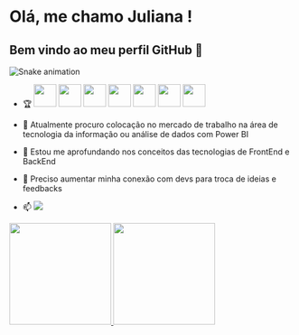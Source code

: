 # Olá, me chamo Juliana ! 
## Bem vindo ao meu perfil GitHub 👋

![Snake animation](https://github.com/Juliana2102/Juliana2102/blob/output/github-contribution-grid-snake.svg)

- 🏆 <img loading="lazy" src="https://cdn.jsdelivr.net/gh/devicons/devicon/icons/javascript/javascript-plain.svg" width="40" height="40"/> <img loading="lazy" src="https://cdn.jsdelivr.net/gh/devicons/devicon/icons/html5/html5-original.svg" width="40" height="40"/> 
            <img src="https://cdn.jsdelivr.net/gh/devicons/devicon@latest/icons/css3/css3-original-wordmark.svg"  width="40" height="40" /> 
            <img src="https://cdn.jsdelivr.net/gh/devicons/devicon@latest/icons/nodejs/nodejs-original-wordmark.svg"  width="40" height="40" /> 
            <img src="https://cdn.jsdelivr.net/gh/devicons/devicon@latest/icons/mysql/mysql-original.svg" width="40" height="40" />   <img src="https://cdn.jsdelivr.net/gh/devicons/devicon@latest/icons/vscode/vscode-original-wordmark.svg" width="40" height="40" /> 
            <img src="https://cdn.jsdelivr.net/gh/devicons/devicon@latest/icons/react/react-original.svg" width="40" height="40"  />
          
          
- 🔭 Atualmente procuro colocação no mercado de trabalho na área de tecnologia da informação ou análise de dados com Power BI
- 🌱 Estou me aprofundando nos conceitos das tecnologias de FrontEnd e BackEnd
- 🤔 Preciso aumentar minha conexão com devs para troca de ideias e feedbacks
- 📫 <a href="https://www.linkedin.com/in/juliana-ribeiro-mendes-83736428a/?lipi=urn%3Ali%3Apage%3Ad_flagship3_feed%3BsK7KK3ZWSu2C%2Fmzgd5Q99Q%3D%3D" target="_blank"><img loading="lazy" src="https://img.shields.io/badge/-LinkedIn-%230077B5?style=for-the-badge&logo=linkedin&logoColor=white" target="_blank"></a> 

<div>
<a href="https://github.com/Juliana2102">
<img loading="lazy" height="180em" src="https://github-readme-stats.vercel.app/api/top-langs/?username=Juliana2102&layout=compact&langs_count=7&theme=dracula"/>
<img loading="lazy" height="180em" src="https://github-readme-stats.vercel.app/api?username=Juliana2102&show_icons=true&theme=dracula&include_all_commits=true&count_public=true"/>
</div>



